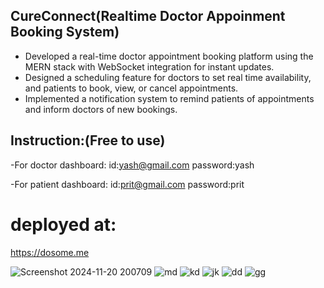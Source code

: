 ## CureConnect(Realtime Doctor Appoinment Booking System)

- Developed a real-time doctor appointment booking platform using the MERN stack with WebSocket integration for instant updates.
- Designed a scheduling feature for doctors to set real time availability, and patients to book, view, or cancel appointments.
- Implemented a notification system to remind patients of appointments and inform doctors of new bookings.

## Instruction:(Free to use)

-For doctor dashboard:
id:yash@gmail.com
password:yash

-For patient dashboard:
id:prit@gmail.com
password:prit

# deployed at:
https://dosome.me


![Screenshot 2024-11-20 200709](https://github.com/user-attachments/assets/418fc16f-309a-4e94-a6b7-dd07d5edb4f8)
![md](https://res.cloudinary.com/durtlcmnb/image/upload/v1747314087/Screenshot_2025-05-15_182310_nprj4p.png)
![kd](https://res.cloudinary.com/durtlcmnb/image/upload/v1747314091/Screenshot_2025-05-15_182323_ydqzjv.png)
![jk](https://res.cloudinary.com/durtlcmnb/image/upload/v1747314097/Screenshot_2025-05-15_182359_vvumls.png)
![dd](https://res.cloudinary.com/durtlcmnb/image/upload/v1747314106/Screenshot_2025-05-15_182415_pgxdxo.png)
![gg](https://res.cloudinary.com/durtlcmnb/image/upload/v1747314121/Screenshot_2025-05-15_182452_z9mbc2.png)





